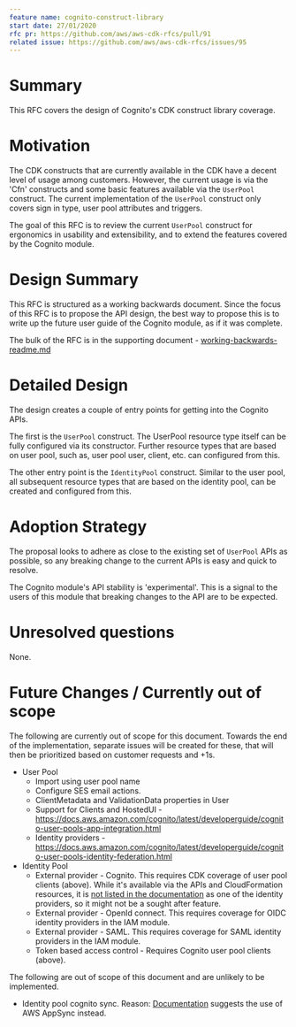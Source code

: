 ```yaml
---
feature name: cognito-construct-library
start date: 27/01/2020
rfc pr: https://github.com/aws/aws-cdk-rfcs/pull/91
related issue: https://github.com/aws/aws-cdk-rfcs/issues/95
---
```


# Summary

This RFC covers the design of Cognito's CDK construct library coverage.

# Motivation

The CDK constructs that are currently available in the CDK have a decent level of usage among customers. However, the
current usage is via the 'Cfn' constructs and some basic features available via the `UserPool` construct. The current
implementation of the `UserPool` construct only covers sign in type, user pool attributes and triggers.

The goal of this RFC is to review the current `UserPool` construct for ergonomics in usability and extensibility, and
to extend the features covered by the Cognito module.

# Design Summary

This RFC is structured as a working backwards document. Since the focus of this RFC is to propose the API design, the
best way to propose this is to write up the future user guide of the Cognito module, as if it was complete.

The bulk of the RFC is in the supporting document -
[working-backwards-readme.md](./0095-cognito-construct-library/working-backwards-readme.md)

# Detailed Design

The design creates a couple of entry points for getting into the Cognito APIs.

The first is the `UserPool` construct. The UserPool resource type itself can be fully configured via its constructor.
Further resource types that are based on user pool, such as, user pool user, client, etc. can configured from this.

The other entry point is the `IdentityPool` construct. Similar to the user pool, all subsequent resource types that are
based on the identity pool, can be created and configured from this.

# Adoption Strategy

The proposal looks to adhere as close to the existing set of `UserPool` APIs as possible, so any breaking change to the
current APIs is easy and quick to resolve.

The Cognito module's API stability is 'experimental'. This is a signal to the users of this module that breaking
changes to the API are to be expected.

# Unresolved questions

None.

# Future Changes / Currently out of scope

The following are currently out of scope for this document. Towards the end of the implementation, separate issues will
be created for these, that will then be prioritized based on customer requests and +1s.

* User Pool
  * Import using user pool name
  * Configure SES email actions.
  * ClientMetadata and ValidationData properties in User
  * Support for Clients and HostedUI - https://docs.aws.amazon.com/cognito/latest/developerguide/cognito-user-pools-app-integration.html
  * Identity providers - https://docs.aws.amazon.com/cognito/latest/developerguide/cognito-user-pools-identity-federation.html
* Identity Pool
  * External provider - Cognito. This requires CDK coverage of user pool clients (above). While it's available via the
    APIs and CloudFormation resources, it is [not listed in the
    documentation](https://docs.aws.amazon.com/cognito/latest/developerguide/external-identity-providers.html) as one
    of the identity providers, so it might not be a sought after feature.
  * External provider - OpenId connect. This requires coverage for OIDC identity providers in the IAM module.
  * External provider - SAML. This requires coverage for SAML identity providers in the IAM module.
  * Token based access control - Requires Cognito user pool clients (above).

The following are out of scope of this document and are unlikely to be implemented.

* Identity pool cognito sync. Reason:
  [Documentation](https://docs.aws.amazon.com/cognito/latest/developerguide/cognito-sync.html) suggests the use of AWS
  AppSync instead.


